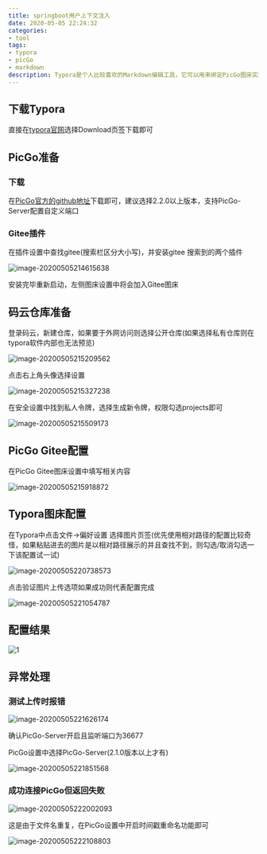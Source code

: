 ```yaml
---
title: springboot用户上下文注入
date: 2020-05-05 22:24:32
categories: 
- tool
tags:
- typora
- picGo
- markdown
description: Typora是个人比较喜欢的Markdown编辑工具，它可以用来绑定PicGo图床实现粘贴文件自动上传到图床的功能，便于我们编写完文章后发表到其他网址
---
```

## 下载Typora

直接在[typora官网](https://www.typora.io/)选择Download页签下载即可

## PicGo准备

### 下载

在[PicGo官方的github地址](https://github.com/Molunerfinn/PicGo/releases)下载即可，建议选择2.2.0以上版本，支持PicGo-Server配置自定义端口

### Gitee插件

在插件设置中查找gitee(搜索栏区分大小写)，并安装gitee 搜索到的两个插件

![image-20200505214615638](https://gitee.com/gonghs/image/raw/master/img/20200505214620.png)

安装完毕重新启动，左侧图床设置中将会加入Gitee图床

## 码云仓库准备

登录码云，新建仓库，如果要于外网访问则选择公开仓库(如果选择私有仓库则在typora软件内部也无法预览)

![image-20200505215209562](https://gitee.com/gonghs/image/raw/master/img/20200505215211.png)

点击右上角头像选择设置

![image-20200505215327238](https://gitee.com/gonghs/image/raw/master/img/20200505215328.png)

在安全设置中找到私人令牌，选择生成新令牌，权限勾选projects即可

![image-20200505215509173](https://gitee.com/gonghs/image/raw/master/img/20200505215511.png)

## PicGo Gitee配置

在PicGo Gitee图床设置中填写相关内容

![image-20200505215918872](https://gitee.com/gonghs/image/raw/master/img/20200505215919.png)

## Typora图床配置

在Typora中点击文件->偏好设置 选择图片页签(优先使用相对路径的配置比较奇怪，如果粘贴进去的图片是以相对路径展示的并且查找不到，则勾选/取消勾选一下该配置试一试)

![image-20200505220738573](D:/tools/Typora/upload/image-20200505220738573.png)

点击验证图片上传选项如果成功则代表配置完成

![image-20200505221054787](https://gitee.com/gonghs/image/raw/master/img/20200505221057.png)

## 配置结果

![1](https://gitee.com/gonghs/image/raw/master/img/20200505221358.gif)

## 异常处理

### 测试上传时报错

![image-20200505221626174](https://gitee.com/gonghs/image/raw/master/img/20200505221628.png)

确认PicGo-Server开启且监听端口为36677

PicGo设置中选择PicGo-Server(2.1.0版本以上才有)

![image-20200505221851568](https://gitee.com/gonghs/image/raw/master/img/20200505221852.png)

### 成功连接PicGo但返回失败

![image-20200505222002093](https://gitee.com/gonghs/image/raw/master/img/20200505222002.png)

这是由于文件名重复，在PicGo设置中开启时间戳重命名功能即可

![image-20200505222108803](https://gitee.com/gonghs/image/raw/master/img/20200505222109.png)
